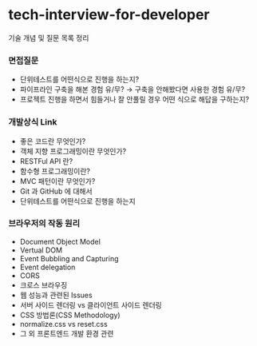# tech-interview-for-developer
기술 개념 및 질문 목록 정리

### 면접질문
- 단위테스트를 어떤식으로 진행을 하는지?
- 파이프라인 구축을 해본 경험 유/무? → 구축을 안해봤다면 사용한 경험 유/무?
- 프로젝트 진행을 하면서 힘들거나 잘 안풀릴 경우 어떤 식으로 해답을 구하는지?

### 개발상식 Link
- 좋은 코드란 무엇인가?
- 객체 지향 프로그래밍이란 무엇인가?
- RESTFul API 란?
- 함수형 프로그래밍이란?
- MVC 패턴이란 무엇인가?
- Git 과 GitHub 에 대해서
- 단위테스트를 어떤식으로 진행을 하는지

### 브라우저의 작동 원리
- Document Object Model
- Vertual DOM
- Event Bubbling and Capturing
- Event delegation
- CORS
- 크로스 브라우징
- 웹 성능과 관련된 Issues
- 서버 사이드 렌더링 vs 클라이언트 사이드 렌더링
- CSS 방법론(CSS Methodology)
- normalize.css vs reset.css
- 그 외 프론트엔드 개발 환경 관련

